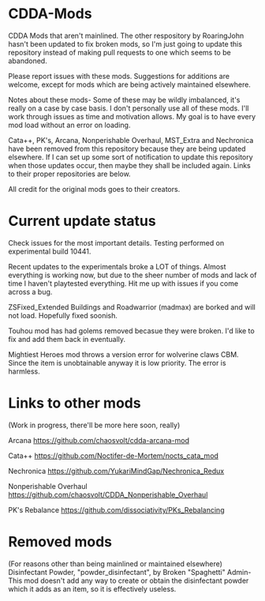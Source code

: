 # CDDA-Mods
CDDA Mods that aren't mainlined.
The other respository by RoaringJohn hasn't been updated to fix broken mods, so I'm just going to update this repository instead of making pull requests to one which seems to be abandoned.

Please report issues with these mods. Suggestions for additions are welcome, except for mods which are being actively maintained elsewhere.


Notes about these mods-
Some of these may be wildly imbalanced, it's really on a case by case basis. I don't personally use all of these mods. I'll work through issues as time and motivation allows. My goal is to have every mod load without an error on loading. 



Cata++, PK's, Arcana, Nonperishable Overhaul, MST_Extra and Nechronica have been removed from this repository because they are being updated elsewhere. If I can set up some sort of notification to update this repository when those updates occur, then maybe they shall be included again. Links to their proper repositories are below.

All credit for the original mods goes to their creators.

# Current update status
Check issues for the most important details. Testing performed on experimental build 10441.

Recent updates to the experimentals broke a LOT of things. Almost everything is working now, but due to the sheer number of mods and lack of time I haven't playtested everything. Hit me up with issues if you come across a bug.

ZSFixed_Extended Buildings and Roadwarrior (madmax) are borked and will not load. Hopefully fixed soonish.

Touhou mod has had golems removed becasue they were broken. I'd like to fix and add them back in eventually.

Mightiest Heroes mod throws a version error for wolverine claws CBM. Since the item is unobtainable anyway it is low priority. The error is harmless.

# Links to other mods
(Work in progress, there'll be more here soon, really)

Arcana https://github.com/chaosvolt/cdda-arcana-mod 

Cata++ https://github.com/Noctifer-de-Mortem/nocts_cata_mod 

Nechronica https://github.com/YukariMindGap/Nechronica_Redux 

Nonperishable Overhaul https://github.com/chaosvolt/CDDA_Nonperishable_Overhaul 

PK's Rebalance https://github.com/dissociativity/PKs_Rebalancing 



# Removed mods
(For reasons other than being mainlined or maintained elsewhere)
Disinfectant Powder, "powder_disinfectant", by Broken "Spaghetti" Admin- This mod doesn't add any way to create or obtain the disinfectant powder which it adds as an item, so it is effectively useless.

